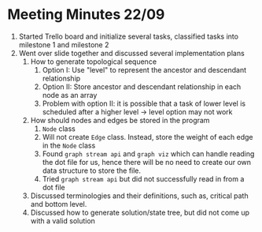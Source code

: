 # Meeting Minutes 22/09

1. Started Trello board and initialize several tasks, classified tasks into milestone 1 and milestone 2
2. Went over slide together and discussed several implementation plans
   1. How to generate topological sequence
      1. Option I: Use "level" to represent the ancestor and descendant relationship
      2. Option II: Store ancestor and descendant relationship in each node as an array
      3. Problem with option II: it is possible that a task of lower level is scheduled after a higher level → level option may not work
   2. How should nodes and edges be stored in the program
      1. `Node` class
      2.  Will not create `Edge` class. Instead, store the weight of each edge in the `Node` class
      3. Found `graph stream api` and `graph viz` which can handle reading the dot file for us, hence there will be no need to create our own data structure to store the file.
      4. Tried `graph stream api` but did not successfully read in from a dot file
   3. Discussed terminologies and their definitions, such as, critical path and bottom level.
   4. Discussed how to generate solution/state tree, but did not come up with a valid solution